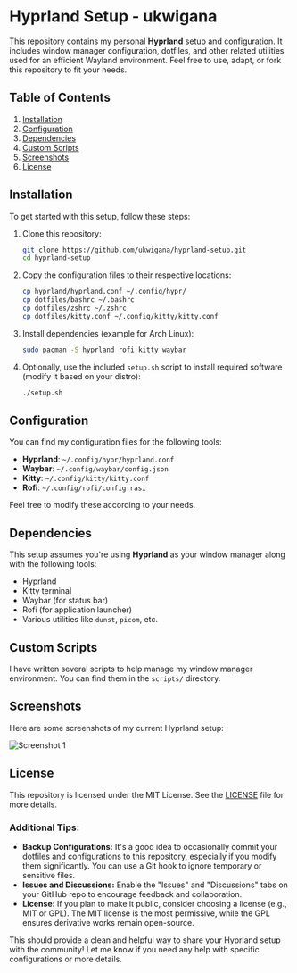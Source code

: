 # Hyprland Setup - ukwigana

This repository contains my personal **Hyprland** setup and configuration. It includes window manager configuration, dotfiles, and other related utilities used for an efficient Wayland environment. Feel free to use, adapt, or fork this repository to fit your needs.

## Table of Contents

1. [Installation](#installation)
2. [Configuration](#configuration)
3. [Dependencies](#dependencies)
4. [Custom Scripts](#custom-scripts)
5. [Screenshots](#screenshots)
6. [License](#license)

## Installation

To get started with this setup, follow these steps:

1. Clone this repository:
   ```bash
   git clone https://github.com/ukwigana/hyprland-setup.git
   cd hyprland-setup
   ```

2. Copy the configuration files to their respective locations:
   ```bash
   cp hyprland/hyprland.conf ~/.config/hypr/
   cp dotfiles/bashrc ~/.bashrc
   cp dotfiles/zshrc ~/.zshrc
   cp dotfiles/kitty.conf ~/.config/kitty/kitty.conf
   ```

3. Install dependencies (example for Arch Linux):
   ```bash
   sudo pacman -S hyprland rofi kitty waybar
   ```

4. Optionally, use the included `setup.sh` script to install required software (modify it based on your distro):
   ```bash
   ./setup.sh
   ```

## Configuration

You can find my configuration files for the following tools:

- **Hyprland**: `~/.config/hypr/hyprland.conf`
- **Waybar**: `~/.config/waybar/config.json`
- **Kitty**: `~/.config/kitty/kitty.conf`
- **Rofi**: `~/.config/rofi/config.rasi`

Feel free to modify these according to your needs.

## Dependencies

This setup assumes you're using **Hyprland** as your window manager along with the following tools:

- Hyprland
- Kitty terminal
- Waybar (for status bar)
- Rofi (for application launcher)
- Various utilities like `dunst`, `picom`, etc.

## Custom Scripts

I have written several scripts to help manage my window manager environment. You can find them in the `scripts/` directory.

## Screenshots

Here are some screenshots of my current Hyprland setup:

![Screenshot 1](screenshots/screenshot1.png)

## License

This repository is licensed under the MIT License. See the [LICENSE](LICENSE) file for more details.

### Additional Tips:
- **Backup Configurations:** It's a good idea to occasionally commit your dotfiles and configurations to this repository, especially if you modify them significantly. You can use a Git hook to ignore temporary or sensitive files.
- **Issues and Discussions:** Enable the "Issues" and "Discussions" tabs on your GitHub repo to encourage feedback and collaboration.
- **License:** If you plan to make it public, consider choosing a license (e.g., MIT or GPL). The MIT license is the most permissive, while the GPL ensures derivative works remain open-source.

This should provide a clean and helpful way to share your Hyprland setup with the community! Let me know if you need any help with specific configurations or more details.
